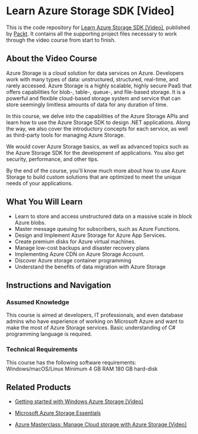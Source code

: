 # Learn Azure Storage SDK [Video]
This is the code repository for [Learn Azure Storage SDK [Video]](https://prod.packtpub.com/in/big-data-and-business-intelligence/learn-azure-storage-sdk-video), published by [Packt](https://www.packtpub.com/?utm_source=github). It contains all the supporting project files necessary to work through the video course from start to finish.

## About the Video Course
Azure Storage is a cloud solution for data services on Azure. Developers work with many types of data: unstructured, structured, real-time, and rarely accessed. Azure Storage is a highly scalable, highly secure PaaS that offers capabilities for blob-, table-, queue-, and file-based storage. It is a powerful and flexible cloud-based storage system and service that can store seemingly limitless amounts of data for any duration of time.

In this course, we delve into the capabilities of the Azure Storage APIs and learn how to use the Azure Storage SDK to design .NET applications. Along the way, we also cover the introductory concepts for each service, as well as third-party tools for managing Azure Storage. 

We would cover Azure Storage basics, as well as advanced topics such as the Azure Storage SDK for the development of applications. You also get security, performance, and other tips. 

By the end of the course, you'll know much more about how to use Azure Storage to build custom solutions that are optimized to meet the unique needs of your applications.

<H2>What You Will Learn</H2>
<DIV class=book-info-will-learn-text>
<UL>
<LI>Learn to store and access unstructured data on a massive scale in block Azure blobs.
<LI>Master message queuing for subscribers, such as Azure Functions.
<LI>Design and Implement Azure Storage for Azure App Services.
<LI>Create premium disks for Azure virtual machines.
<LI>Manage low-cost backups and disaster recovery plans
<LI>Implementing Azure CDN on Azure Storage Account.
<LI>Discover Azure storage container programming
<LI>Understand the benefits of data migration with Azure Storage</LI></UL></DIV>

## Instructions and Navigation
### Assumed Knowledge
This course is aimed at developers, IT professionals, and even database admins who have experience of working on Microsoft Azure and want to make the most of Azure Storage services. Basic understanding of C# programming language is required.	

### Technical Requirements
This course has the following software requirements:<br/>
Windows/macOS/Linux
Minimum 4 GB RAM
180 GB hard-disk


## Related Products
* [Getting started with Windows Azure Storage [Video]
](https://prod.packtpub.com/in/virtualization-and-cloud/getting-started-windows-azure-storage-video)

* [Microsoft Azure Storage Essentials](https://prod.packtpub.com/in/virtualization-and-cloud/microsoft-azure-storage-essentials)

* [Azure Masterclass: Manage Cloud storage with Azure Storage [Video]](https://prod.packtpub.com/in/web-development/azure-masterclass-manage-cloud-storage-azure-storage-video8)

